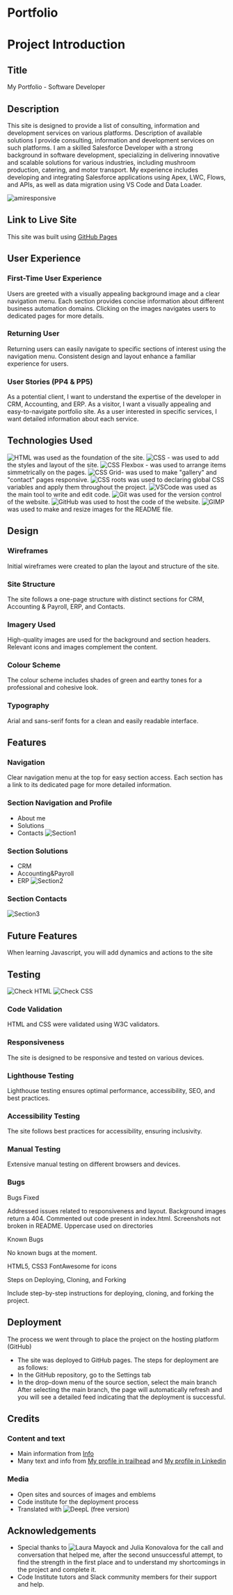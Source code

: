 # Portfolio
# Project Introduction

## Title

My Portfolio - Software Developer

## Description

This site is designed to provide a list of consulting, information and development services on various platforms. 
Description of available solutions I provide consulting, information and development services on such platforms.
I am a skilled Salesforce Developer with a strong background in software development, specializing in delivering innovative and scalable solutions for various industries, including mushroom production, catering, and motor transport. My experience includes developing and integrating Salesforce applications using Apex, LWC, Flows, and APIs, as well as data migration using VS Code and Data Loader.

![amiresponsive](https://raw.githubusercontent.com/lazoriks/Portfolio/main/docs/adaptyv.png)

## Link to Live Site

This site was built using [GitHub Pages](https://lazoriks.github.io/Portfolio/)

## User Experience

### First-Time User Experience

Users are greeted with a visually appealing background image and a clear navigation menu.
Each section provides concise information about different business automation domains.
Clicking on the images navigates users to dedicated pages for more details.

### Returning User

Returning users can easily navigate to specific sections of interest using the navigation menu.
Consistent design and layout enhance a familiar experience for users.

### User Stories (PP4 & PP5)

As a potential client, I want to understand the expertise of the developer in CRM, Accounting, and ERP.
As a visitor, I want a visually appealing and easy-to-navigate portfolio site.
As a user interested in specific services, I want detailed information about each service.

## Technologies Used

![HTML](https://developer.mozilla.org/en-US/docs/Web/HTML) was used as the foundation of the site.
![CSS](https://developer.mozilla.org/en-US/docs/Web/css) - was used to add the styles and layout of the site.
![CSS Flexbox](https://developer.mozilla.org/en-US/docs/Learn/CSS/CSS_layout/Flexbox) - was used to arrange items simmetrically on the pages.
![CSS Grid](https://developer.mozilla.org/en-US/docs/Web/CSS/grid)- was used to make "gallery" and "contact" pages responsive.
![CSS roots](https://developer.mozilla.org/en-US/docs/Web/CSS/:root) was used to declaring global CSS variables and apply them throughout the project.
![VSCode](https://code.visualstudio.com/) was used as the main tool to write and edit code.
![Git](https://git-scm.com/) was used for the version control of the website.
![GitHub](https://github.com/) was used to host the code of the website.
![GIMP](https://www.gimp.org/) was used to make and resize images for the README file.

## Design

### Wireframes

Initial wireframes were created to plan the layout and structure of the site.

### Site Structure

The site follows a one-page structure with distinct sections for CRM, Accounting & Payroll, ERP, and Contacts.

### Imagery Used

High-quality images are used for the background and section headers.
Relevant icons and images complement the content.

### Colour Scheme

The colour scheme includes shades of green and earthy tones for a professional and cohesive look.

### Typography

Arial and sans-serif fonts for a clean and easily readable interface.

## Features

### Navigation

Clear navigation menu at the top for easy section access.
Each section has a link to its dedicated page for more detailed information.

### Section Navigation and Profile
* About me
* Solutions
* Contacts
![Section1](https://raw.githubusercontent.com/lazoriks/Portfolio/main/docs/sectionprofile.png)

### Section Solutions
* CRM
* Accounting&Payroll
* ERP
![Section2](https://raw.githubusercontent.com/lazoriks/Portfolio/main/docs/sectionsolutions.png)

### Section Contacts
![Section3](https://raw.githubusercontent.com/lazoriks/Portfolio/main/docs/sectioncontacts.png)

## Future Features

When learning Javascript, you will add dynamics and actions to the site

## Testing

![Check HTML](https://raw.githubusercontent.com/lazoriks/Portfolio/main/docs/checkwc.png)
![Check CSS](https://raw.githubusercontent.com/lazoriks/Portfolio/main/docs/checkcss.png)

### Code Validation

HTML and CSS were validated using W3C validators.

### Responsiveness

The site is designed to be responsive and tested on various devices.

### Lighthouse Testing

Lighthouse testing ensures optimal performance, accessibility, SEO, and best practices.

### Accessibility Testing

The site follows best practices for accessibility, ensuring inclusivity.

### Manual Testing

Extensive manual testing on different browsers and devices.

### Bugs

Bugs Fixed

Addressed issues related to responsiveness and layout.
Background images return a 404.
Commented out code present in index.html.
Screenshots not broken in README.
Uppercase used on directories

Known Bugs

No known bugs at the moment.

HTML5, CSS3
FontAwesome for icons

Steps on Deploying, Cloning, and Forking

Include step-by-step instructions for deploying, cloning, and forking the project.

## Deployment

The process we went through to place the project on the hosting platform (GitHub)
* The site was deployed to GitHub pages.
The steps for deployment are as follows:
* In the GitHub repository, go to the Settings tab
* In the drop-down menu of the source section, select the main branch
After selecting the main branch, the page will automatically refresh and you will see a detailed feed indicating that the deployment is successful.

## Credits

### Content and text

* Main information from [Info](https://www.linkedin.com/company/oneservice-ua/)
* Many text and info from [My profile in trailhead](https://www.salesforce.com/trailblazer/slazoryk)
and [My profile in Linkedin](https://www.linkedin.com/in/lazoriks/)

### Media

* Open sites and sources of images and emblems
* Code institute for the deployment process
* Translated with ![DeepL](www.DeepL.com/Translator) (free version)

## Acknowledgements

* Special thanks to ![Laura Mayock](https://www.linkedin.com/in/laura-mayock/) and Julia Konovalova for the call and conversation that helped me, after the second unsuccessful attempt, to find the strength in the first place and to understand my shortcomings in the project and complete it. 
* Code Institute tutors and Slack community members for their support and help.
